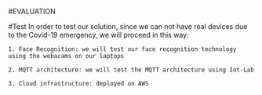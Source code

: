#EVALUATION 


#Test
	In order to test our solution, since we can not have real devices due to the Covid-19 emergency, we will proceed in this way:

	1. Face Recognition: we will test our face recognition technology using the webacams on our laptops

	2. MQTT architecture: we will test the MQTT architecture using Iot-Lab

	3. Cloud infrastructure: deployed on AWS